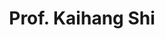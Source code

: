 ---
layout: page
title: Prof. Kaihang Shi
description: Assistant Professor<br>Department of Chemical and Biological Enigneering<br>University at Buffalo
img: assets/img/prof_pic.jpg
redirect: https://engineering.buffalo.edu/chemical-biological/people/faculty-directory/core.host.html/content/shared/engineering/chemical-biological/profiles/faculty/shi-kaihang.detail.html
importance: 1
category: PI
horizontal: true
---